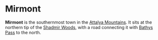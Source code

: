 # Mirmont

**Mirmont** is the southernmost town in the [Attalya Mountains](../../../ch-4-esterfell-gazetteer/esterfell/lenya/attalya-mountains/). It sits at the northern tip of the [Shadmir Woods](../../../ch-4-esterfell-gazetteer/esterfell/lenya/shadmir-woods.md), with a road connecting it with [Bathys Pass](bathys-pass.md) to the north.
